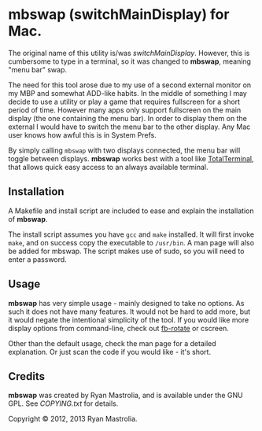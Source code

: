mbswap (switchMainDisplay) for Mac.
==================================

The original name of this utility is/was *switchMainDisplay*. However, this is cumbersome to type in a terminal, so it was changed to **mbswap**, meaning "menu bar" swap.

The need for this tool arose due to my use of a second external monitor on my MBP and somewhat ADD-like habits. In the middle of something I may decide to use a utility or play a game that requires fullscreen for a short period of time. However many apps only support fullscreen on the main display (the one containing the menu bar). In order to display them on the external I would have to switch the menu bar to the other display. Any Mac user knows how awful this is in System Prefs.

By simply calling `mbswap` with two displays connected, the menu bar will toggle between displays. **mbswap** works best with a tool like [TotalTerminal][1], that allows quick easy access to an always available terminal.

Installation
------------
A Makefile and install script are included to ease and explain the installation of **mbswap**. 

The install script assumes you have `gcc` and `make` installed. It will first invoke `make`, and on success copy the executable to `/usr/bin`. A man page will also be added for mbswap. The script makes use of sudo, so you will need to enter a password.

Usage
-----

**mbswap** has very simple usage - mainly designed to take no options. As such it does not have many features. It would not be hard to add more, but it would negate the intentional simplicity of the tool. If you would like more display options from command-line, check out [fb-rotate][2] or cscreen.

Other than the default usage, check the man page for a detailed explanation. Or just scan the code if you would like - it's short.

Credits
-------
**mbswap** was created by Ryan Mastrolia, and is available under the GNU GPL. See *COPYING.txt* for details.

Copyright © 2012, 2013 Ryan Mastrolia.
 

[1]: http://totalterminal.binaryage.com "TotalTerminal Mac"
[2]: https://github.com/CdLbB/fb-rotate "fb-rotate on github"